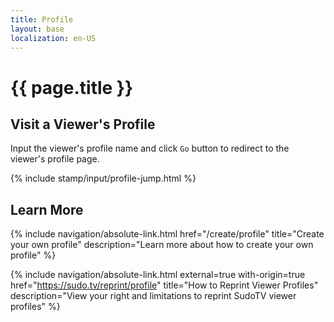 ```yaml
---
title: Profile
layout: base
localization: en-US
---
```


# {{ page.title }}

## Visit a Viewer's Profile

Input the viewer's profile name and click `Go` button to redirect to the viewer's profile page.

{% include stamp/input/profile-jump.html %}

## Learn More

{% include navigation/absolute-link.html
    href="/create/profile"
    title="Create your own profile"
    description="Learn more about how to create your own profile"
%}

{% include navigation/absolute-link.html
    external=true
    with-origin=true
    href="https://sudo.tv/reprint/profile"
    title="How to Reprint Viewer Profiles"
    description="View your right and limitations to reprint SudoTV viewer profiles"
%}
